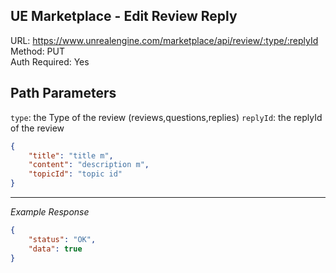 ## UE Marketplace - Edit Review Reply

URL: https://www.unrealengine.com/marketplace/api/review/:type/:replyId \
Method: PUT \
Auth Required: Yes

## Path Parameters

`type`: the Type of the review (reviews,questions,replies)
`replyId`: the replyId of the review

```json
{
    "title": "title m",
    "content": "description m",
    "topicId": "topic id"
}
```

---

_Example Response_

```json
{
    "status": "OK",
    "data": true
}
```

